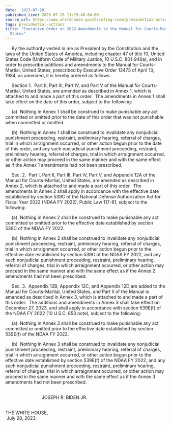 ```yaml
---
date: '2023-07-28'
published_time: 2023-07-28 11:15:46-04:00
source_url: https://www.whitehouse.gov/briefing-room/presidential-actions/2023/07/28/executive-order-on-2023-amendments-to-the-manual-for-courts-martial-united-states/
tags: presidential-actions
title: "Executive Order on 2023 Amendments to the Manual for Courts-Martial, United\_\
  States"
---
```

 
     By the authority vested in me as President by the Constitution and
the laws of the United States of America, including chapter 47 of title
10, United States Code (Uniform Code of Military Justice, 10 U.S.C.
801-946a), and in order to prescribe additions and amendments to the
Manual for Courts-Martial, United States, prescribed by Executive Order
12473 of April 13, 1984, as amended, it is hereby ordered as follows:  
  
     Section 1.  Part II, Part III, Part IV, and Part V of the Manual
for Courts-Martial, United States, are amended as described in Annex 1,
which is attached to and made a part of this order.  The amendments in
Annex 1 shall take effect on the date of this order, subject to the
following:  
  
     (a)  Nothing in Annex 1 shall be construed to make punishable any
act committed or omitted prior to the date of this order that was not
punishable when committed or omitted.  
  
     (b)  Nothing in Annex 1 shall be construed to invalidate any
nonjudicial punishment proceeding, restraint, preliminary hearing,
referral of charges, trial in which arraignment occurred, or other
action begun prior to the date of this order, and any such nonjudicial
punishment proceeding, restraint, preliminary hearing, referral of
charges, trial in which arraignment occurred, or other action may
proceed in the same manner and with the same effect as if the Annex 1
amendments had not been prescribed.  
  
     Sec. 2.  Part I, Part II, Part III, Part IV, Part V, and Appendix
12A of the Manual for Courts-Martial, United States, are amended as
described in Annex 2, which is attached to and made a part of this
order.  The amendments in Annex 2 shall apply in accordance with the
effective date established by section 539C of the National Defense
Authorization Act for Fiscal Year 2022 (NDAA FY 2022), Public Law
117-81, subject to the following:  
  
     (a)  Nothing in Annex 2 shall be construed to make punishable any
act committed or omitted prior to the effective date established by
section 539C of the NDAA FY 2022.  
  
     (b)  Nothing in Annex 2 shall be construed to invalidate any
nonjudicial punishment proceeding, restraint, preliminary hearing,
referral of charges, trial in which arraignment occurred, or other
action begun prior to the effective date established by section 539C of
the NDAA FY 2022, and any such nonjudicial punishment proceeding,
restraint, preliminary hearing, referral of charges, trial in which
arraignment occurred, or other action may proceed in the same manner and
with the same effect as if the Annex 2 amendments had not been
prescribed.   
  
     Sec. 3.  Appendix 12B, Appendix 12C, and Appendix 12D are added to
the Manual for Courts-Martial, United States, and Part II of the Manual
is amended as described in Annex 3, which is attached to and made a part
of this order.  The additions and amendments in Annex 3 shall take
effect on December 27, 2023, and shall apply in accordance with section
539E(f) of the NDAA FY 2022 (10 U.S.C. 853 note), subject to the
following:   
  
     (a)  Nothing in Annex 3 shall be construed to make punishable any
act committed or omitted prior to the effective date established by
section 539E(f) of the NDAA FY 2022.  
  
     (b)  Nothing in Annex 3 shall be construed to invalidate any
nonjudicial punishment proceeding, restraint, preliminary hearing,
referral of charges, trial in which arraignment occurred, or other
action begun prior to the effective date established by section 539E(f)
of the NDAA FY 2022, and any such nonjudicial punishment proceeding,
restraint, preliminary hearing, referral of charges, trial in which
arraignment occurred, or other action may proceed in the same manner and
with the same effect as if the Annex 3 amendments had not been
prescribed.   
   

                             JOSEPH R. BIDEN JR.

    
THE WHITE HOUSE,  
 July 28, 2023.
